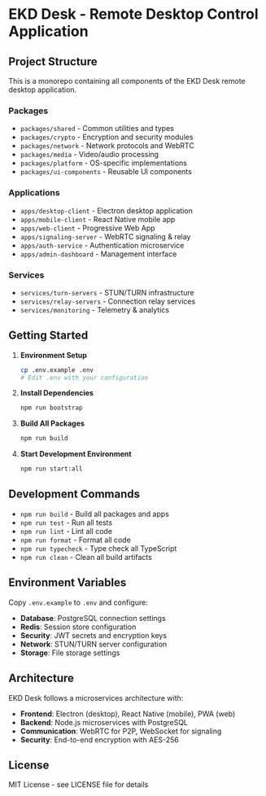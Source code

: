 # EKD Desk - Remote Desktop Control Application

## Project Structure

This is a monorepo containing all components of the EKD Desk remote desktop application.

### Packages
- `packages/shared` - Common utilities and types
- `packages/crypto` - Encryption and security modules  
- `packages/network` - Network protocols and WebRTC
- `packages/media` - Video/audio processing
- `packages/platform` - OS-specific implementations
- `packages/ui-components` - Reusable UI components

### Applications
- `apps/desktop-client` - Electron desktop application
- `apps/mobile-client` - React Native mobile app
- `apps/web-client` - Progressive Web App
- `apps/signaling-server` - WebRTC signaling & relay
- `apps/auth-service` - Authentication microservice
- `apps/admin-dashboard` - Management interface

### Services
- `services/turn-servers` - STUN/TURN infrastructure
- `services/relay-servers` - Connection relay services
- `services/monitoring` - Telemetry & analytics

## Getting Started

1. **Environment Setup**
   ```bash
   cp .env.example .env
   # Edit .env with your configuration
   ```

2. **Install Dependencies**
   ```bash
   npm run bootstrap
   ```

3. **Build All Packages**
   ```bash
   npm run build
   ```

4. **Start Development Environment**
   ```bash
   npm run start:all
   ```

## Development Commands

- `npm run build` - Build all packages and apps
- `npm run test` - Run all tests
- `npm run lint` - Lint all code
- `npm run format` - Format all code
- `npm run typecheck` - Type check all TypeScript
- `npm run clean` - Clean all build artifacts

## Environment Variables

Copy `.env.example` to `.env` and configure:

- **Database**: PostgreSQL connection settings
- **Redis**: Session store configuration  
- **Security**: JWT secrets and encryption keys
- **Network**: STUN/TURN server configuration
- **Storage**: File storage settings

## Architecture

EKD Desk follows a microservices architecture with:

- **Frontend**: Electron (desktop), React Native (mobile), PWA (web)
- **Backend**: Node.js microservices with PostgreSQL
- **Communication**: WebRTC for P2P, WebSocket for signaling
- **Security**: End-to-end encryption with AES-256

## License

MIT License - see LICENSE file for details

